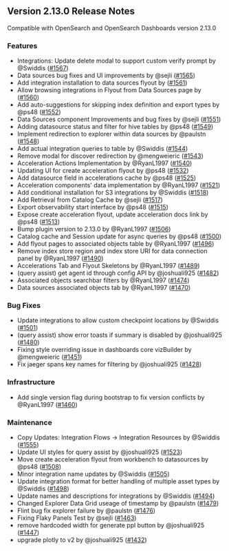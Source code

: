 ## Version 2.13.0 Release Notes

Compatible with OpenSearch and OpenSearch Dashboards version 2.13.0

### Features
* Integrations: Update delete modal to support custom verify prompt by @Swiddis ([#1567](https://github.com/opensearch-project/dashboards-observability/pull/1567))
* Data sources bug fixes and UI improvements by @sejli ([#1565](https://github.com/opensearch-project/dashboards-observability/pull/1565))
* Add integration installation to data sources flyout by ([#1561](https://github.com/opensearch-project/dashboards-observability/pull/1561))
* Allow browsing integrations in Flyout from Data Sources page by ([#1560](https://github.com/opensearch-project/dashboards-observability/pull/1560))
* Add auto-suggestions for skipping index definition and export types by @ps48 ([#1552](https://github.com/opensearch-project/dashboards-observability/pull/1552))
* Data Sources component Improvements and bug fixes by @sejli ([#1551](https://github.com/opensearch-project/dashboards-observability/pull/1551))
* Adding datasource status and filter for hive tables by @ps48 ([#1549](https://github.com/opensearch-project/dashboards-observability/pull/1549))
* Implement redirection to explorer within data sources by @paulstn ([#1548](https://github.com/opensearch-project/dashboards-observability/pull/1548))
* Add actual integration queries to table by @Swiddis ([#1544](https://github.com/opensearch-project/dashboards-observability/pull/1544))
* Remove modal for discover redirection by @mengweieric ([#1543](https://github.com/opensearch-project/dashboards-observability/pull/1543))
* Acceleration Actions Implementation by @RyanL1997 ([#1540](https://github.com/opensearch-project/dashboards-observability/pull/1540))
* Updating UI for create acceleration flyout by @ps48 ([#1532](https://github.com/opensearch-project/dashboards-observability/pull/1532))
* Add datasource field in accelerations cache by @ps48 ([#1525](https://github.com/opensearch-project/dashboards-observability/pull/1525))
* Acceleration components' data implementation by @RyanL1997 ([#1521](https://github.com/opensearch-project/dashboards-observability/pull/1521))
* Add conditional installation for S3 integrations by @Swiddis ([#1518](https://github.com/opensearch-project/dashboards-observability/pull/1518))
* Add Retrieval from Catalog Cache by @sejli ([#1517](https://github.com/opensearch-project/dashboards-observability/pull/1517))
* Export observability start interface by @ps48 ([#1515](https://github.com/opensearch-project/dashboards-observability/pull/1515))
* Expose create acceleration flyout, update acceleration docs link by @ps48 ([#1513](https://github.com/opensearch-project/dashboards-observability/pull/1513))
* Bump plugin version to 2.13.0 by @RyanL1997 ([#1506](https://github.com/opensearch-project/dashboards-observability/pull/1506))
* Catalog cache and Session update for async queries by @ps48 ([#1500](https://github.com/opensearch-project/dashboards-observability/pull/1500))
* Add flyout pages to associated objects table by @RyanL1997 ([#1496](https://github.com/opensearch-project/dashboards-observability/pull/1496))
* Remove index store region and index store URI for data connection panel by @RyanL1997 ([#1490](https://github.com/opensearch-project/dashboards-observability/pull/1490))
* Accelerations Tab and Flyout Skeletons by @RyanL1997 ([#1489](https://github.com/opensearch-project/dashboards-observability/pull/1489))
* (query assist) get agent id through config API by @joshuali925 ([#1482](https://github.com/opensearch-project/dashboards-observability/pull/1482))
* Associated objects searchbar filters by @RyanL1997 ([#1474](https://github.com/opensearch-project/dashboards-observability/pull/1474))
* Data sources associated objects tab by @RyanL1997 ([#1470](https://github.com/opensearch-project/dashboards-observability/pull/1470))

### Bug Fixes
* Update integrations to allow custom checkpoint locations by @Swiddis ([#1501](https://github.com/opensearch-project/dashboards-observability/pull/1501))
* (query assist) show error toasts if summary is disabled by @joshuali925 ([#1480](https://github.com/opensearch-project/dashboards-observability/pull/1480))
* Fixing style overriding issue in dashboards core vizBuilder by @mengweieric ([#1451](https://github.com/opensearch-project/dashboards-observability/pull/1451))
* Fix jaeger spans key names for filtering by @joshuali925 ([#1428](https://github.com/opensearch-project/dashboards-observability/pull/1428))

### Infrastructure
* Add single version flag during bootstrap to fix version conflicts by @RyanL1997 ([#1460](https://github.com/opensearch-project/dashboards-observability/pull/1460))

### Maintenance
* Copy Updates: Integration Flows -> Integration Resources by @Swiddis ([#1555](https://github.com/opensearch-project/dashboards-observability/pull/1555))
* Update UI styles for query assist by @joshuali925 ([#1523](https://github.com/opensearch-project/dashboards-observability/pull/1523))
* Move create acceleration flyout from workbench to datasources by @ps48 ([#1508](https://github.com/opensearch-project/dashboards-observability/pull/1508))
* Minor integration name updates by @Swiddis ([#1505](https://github.com/opensearch-project/dashboards-observability/pull/1505))
* Update integration format for better handling of multiple asset types by @Swiddis ([#1498](https://github.com/opensearch-project/dashboards-observability/pull/1498))
* Update names and descriptions for integrations by @Swiddis ([#1494](https://github.com/opensearch-project/dashboards-observability/pull/1494))
* Changed Explorer Data Grid useage of timestamp by @paulstn ([#1479](https://github.com/opensearch-project/dashboards-observability/pull/1479))
* Flint bug fix explorer failure by @paulstn ([#1476](https://github.com/opensearch-project/dashboards-observability/pull/1476))
* Fixing Flaky Panels Test by @sejli ([#1463](https://github.com/opensearch-project/dashboards-observability/pull/1463))
* remove hardcoded width for generate ppl button by @joshuali925 ([#1447](https://github.com/opensearch-project/dashboards-observability/pull/1447))
* upgrade plotly to v2 by @joshuali925 ([#1432](https://github.com/opensearch-project/dashboards-observability/pull/1432))
